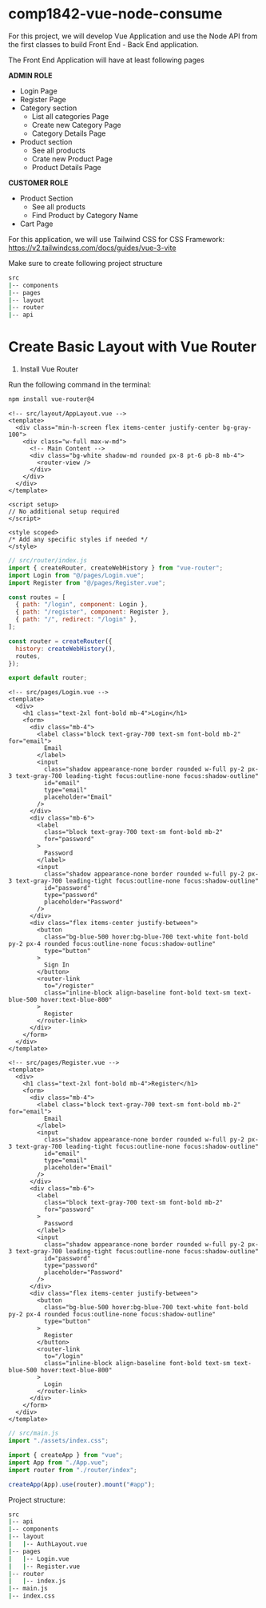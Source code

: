# comp1842-vue-node-consume

For this project, we will develop Vue Application and use the Node API from the first classes to build Front End - Back End application.

The Front End Application will have at least following pages

**ADMIN ROLE**

- Login Page
- Register Page
- Category section
  - List all categories Page
  - Create new Category Page
  - Category Details Page
- Product section
  - See all products
  - Crate new Product Page
  - Product Details Page

**CUSTOMER ROLE**

- Product Section
  - See all products
  - Find Product by Category Name
- Cart Page

For this application, we will use Tailwind CSS for CSS Framework: https://v2.tailwindcss.com/docs/guides/vue-3-vite

Make sure to create following project structure

```bash
src
|-- components
|-- pages
|-- layout
|-- router
|-- api
```

# Create Basic Layout with Vue Router

1. Install Vue Router

Run the following command in the terminal:

```bash
npm install vue-router@4
```

```vue
<!-- src/layout/AppLayout.vue -->
<template>
  <div class="min-h-screen flex items-center justify-center bg-gray-100">
    <div class="w-full max-w-md">
      <!-- Main Content -->
      <div class="bg-white shadow-md rounded px-8 pt-6 pb-8 mb-4">
        <router-view />
      </div>
    </div>
  </div>
</template>

<script setup>
// No additional setup required
</script>

<style scoped>
/* Add any specific styles if needed */
</style>
```

```js
// src/router/index.js
import { createRouter, createWebHistory } from "vue-router";
import Login from "@/pages/Login.vue";
import Register from "@/pages/Register.vue";

const routes = [
  { path: "/login", component: Login },
  { path: "/register", component: Register },
  { path: "/", redirect: "/login" },
];

const router = createRouter({
  history: createWebHistory(),
  routes,
});

export default router;
```

```vue
<!-- src/pages/Login.vue -->
<template>
  <div>
    <h1 class="text-2xl font-bold mb-4">Login</h1>
    <form>
      <div class="mb-4">
        <label class="block text-gray-700 text-sm font-bold mb-2" for="email">
          Email
        </label>
        <input
          class="shadow appearance-none border rounded w-full py-2 px-3 text-gray-700 leading-tight focus:outline-none focus:shadow-outline"
          id="email"
          type="email"
          placeholder="Email"
        />
      </div>
      <div class="mb-6">
        <label
          class="block text-gray-700 text-sm font-bold mb-2"
          for="password"
        >
          Password
        </label>
        <input
          class="shadow appearance-none border rounded w-full py-2 px-3 text-gray-700 leading-tight focus:outline-none focus:shadow-outline"
          id="password"
          type="password"
          placeholder="Password"
        />
      </div>
      <div class="flex items-center justify-between">
        <button
          class="bg-blue-500 hover:bg-blue-700 text-white font-bold py-2 px-4 rounded focus:outline-none focus:shadow-outline"
          type="button"
        >
          Sign In
        </button>
        <router-link
          to="/register"
          class="inline-block align-baseline font-bold text-sm text-blue-500 hover:text-blue-800"
        >
          Register
        </router-link>
      </div>
    </form>
  </div>
</template>
```

```vue
<!-- src/pages/Register.vue -->
<template>
  <div>
    <h1 class="text-2xl font-bold mb-4">Register</h1>
    <form>
      <div class="mb-4">
        <label class="block text-gray-700 text-sm font-bold mb-2" for="email">
          Email
        </label>
        <input
          class="shadow appearance-none border rounded w-full py-2 px-3 text-gray-700 leading-tight focus:outline-none focus:shadow-outline"
          id="email"
          type="email"
          placeholder="Email"
        />
      </div>
      <div class="mb-6">
        <label
          class="block text-gray-700 text-sm font-bold mb-2"
          for="password"
        >
          Password
        </label>
        <input
          class="shadow appearance-none border rounded w-full py-2 px-3 text-gray-700 leading-tight focus:outline-none focus:shadow-outline"
          id="password"
          type="password"
          placeholder="Password"
        />
      </div>
      <div class="flex items-center justify-between">
        <button
          class="bg-blue-500 hover:bg-blue-700 text-white font-bold py-2 px-4 rounded focus:outline-none focus:shadow-outline"
          type="button"
        >
          Register
        </button>
        <router-link
          to="/login"
          class="inline-block align-baseline font-bold text-sm text-blue-500 hover:text-blue-800"
        >
          Login
        </router-link>
      </div>
    </form>
  </div>
</template>
```

```js
// src/main.js
import "./assets/index.css";

import { createApp } from "vue";
import App from "./App.vue";
import router from "./router/index";

createApp(App).use(router).mount("#app");
```

Project structure:

```bash
src
|-- api
|-- components
|-- layout
|   |-- AuthLayout.vue
|-- pages
|   |-- Login.vue
|   |-- Register.vue
|-- router
|   |-- index.js
|-- main.js
|-- index.css
```
